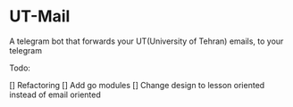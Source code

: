 # UT-Mail
A telegram bot that forwards your UT(University of Tehran) emails, to your telegram


Todo:

[] Refactoring
[] Add go modules
[] Change design to lesson oriented instead of email oriented
